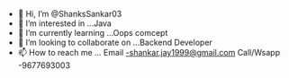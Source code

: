 - 👋 Hi, I’m @ShanksSankar03
- 👀 I’m interested in ...Java
- 🌱 I’m currently learning ...Oops comcept
- 💞️ I’m looking to collaborate on ...Backend Developer
- 📫 How to reach me ...
 Email -shankar.jay1999@gmail.com
 Call/Wsapp -9677693003

<!---
ShanksSankar03/ShanksSankar03 is a ✨ special ✨ repository because its `README.md` (this file) appears on your GitHub profile.
You can click the Preview link to take a look at your changes.
--->
